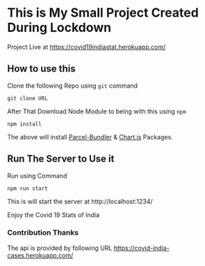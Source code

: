 # This is My Small Project Created During Lockdown

Project Live at <url>https://covid19indiastat.herokuapp.com/</url>

## How to use this

Clone the following Repo using <code>git</code> command

<code>git clone URL</code>

After That Download Node Module to being with this using <code>npm</code>

<code>npm install</code>

The above will install <u>Parcel-Bundler</u> & <u>Chart.js</u> Packages.

## Run The Server to Use it

Run using Command

<code>npm run start</code>

This is will start the server at <url>http://localhost:1234/</url>

Enjoy the Covid 19 Stats of India

### Contribution Thanks

The api is provided by following URL <url>https://covid-india-cases.herokuapp.com/</url>
